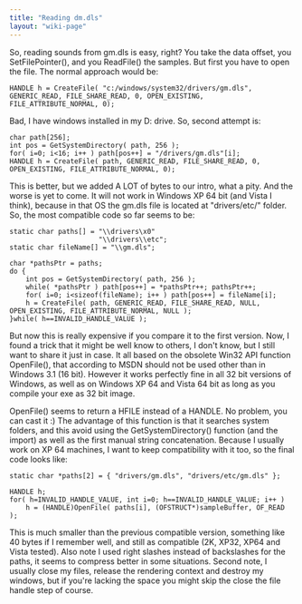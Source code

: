 ```yaml
---
title: "Reading dm.dls"
layout: "wiki-page"
---
```


So, reading sounds from gm.dls is easy, right? You take the data offset, you SetFilePointer(), and you ReadFile() the samples. But first you have to open the file. The normal approach would be:

```
HANDLE h = CreateFile( "c:/windows/system32/drivers/gm.dls", GENERIC_READ, FILE_SHARE_READ, 0, OPEN_EXISTING, FILE_ATTRIBUTE_NORMAL, 0);
```

Bad, I have windows installed in my D: drive. So, second attempt is:

```
char path[256];
int pos = GetSystemDirectory( path, 256 );
for( i=0; i<16; i++ ) path[pos++] = "/drivers/gm.dls"[i];
HANDLE h = CreateFile( path, GENERIC_READ, FILE_SHARE_READ, 0, OPEN_EXISTING, FILE_ATTRIBUTE_NORMAL, 0);
```

This is better, but we added A LOT of bytes to our intro, what a pity. And the worse is yet to come. It will not work in Windows XP 64 bit (and Vista I think), because in that OS the gm.dls file is located at "drivers/etc/" folder. So, the most compatible code so far seems to be:

```
static char paths[] = "\\drivers\x0"
                      "\\drivers\\etc";
static char fileName[] = "\\gm.dls";
```

```
char *pathsPtr = paths;
do {
    int pos = GetSystemDirectory( path, 256 );
    while( *pathsPtr ) path[pos++] = *pathsPtr++; pathsPtr++;
    for( i=0; i<sizeof(fileName); i++ ) path[pos++] = fileName[i];
    h = CreateFile( path, GENERIC_READ, FILE_SHARE_READ, NULL, OPEN_EXISTING, FILE_ATTRIBUTE_NORMAL, NULL );
}while( h==INVALID_HANDLE_VALUE );
```

But now this is really expensive if you compare it to the first version. Now, I found a trick that it might be well know to others, I don't know, but I still want to share it just in case. It all based on the obsolete Win32 API function OpenFile(), that according to MSDN should not be used other than in Windows 3.1 (16 bit). However it works perfectly fine in all 32 bit versions of Windows, as well as on Windows XP 64 and Vista 64 bit as long as you compile your exe as 32 bit image.

OpenFile() seems to return a HFILE instead of a HANDLE. No problem, you can cast it :) The advantage of this function is that it searches system folders, and this avoid using the GetSystemDirectory() function (and the import) as well as the first manual string concatenation. Because I usually work on XP 64 machines, I want to keep compatibility with it too, so the final code looks like:

```
static char *paths[2] = { "drivers/gm.dls", "drivers/etc/gm.dls" };
```

```
HANDLE h;
for( h=INVALID_HANDLE_VALUE, int i=0; h==INVALID_HANDLE_VALUE; i++ )
    h = (HANDLE)OpenFile( paths[i], (OFSTRUCT*)sampleBuffer, OF_READ );
```

This is much smaller than the previous compatible version, something like 40 bytes if I remember well, and still as compatible (2K, XP32, XP64 and Vista tested). Also note I used right slashes instead of backslashes for the paths, it seems to compress better in some situations. Second note, I usually close my files, release the rendering context and destroy my windows, but if you're lacking the space you might skip the close the file handle step of course.
